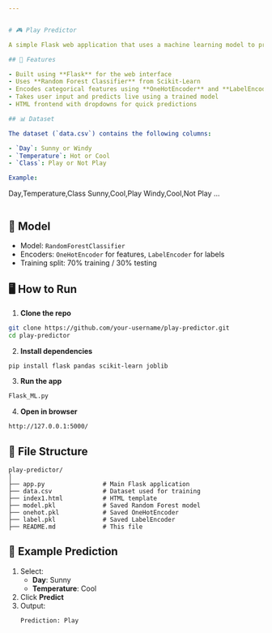 ```yaml
---


# 🎮 Play Predictor

A simple Flask web application that uses a machine learning model to predict whether to **Play** or **Not Play** based on weather conditions like **Day** and **Temperature**.

## 🚀 Features

- Built using **Flask** for the web interface
- Uses **Random Forest Classifier** from Scikit-Learn
- Encodes categorical features using **OneHotEncoder** and **LabelEncoder**
- Takes user input and predicts live using a trained model
- HTML frontend with dropdowns for quick predictions

## 📊 Dataset

The dataset (`data.csv`) contains the following columns:

- `Day`: Sunny or Windy
- `Temperature`: Hot or Cool
- `Class`: Play or Not Play

Example:

```
Day,Temperature,Class
Sunny,Cool,Play
Windy,Cool,Not Play
...
```

```

## 🧠 Model

- Model: `RandomForestClassifier`
- Encoders: `OneHotEncoder` for features, `LabelEncoder` for labels
- Training split: 70% training / 30% testing

## 🖥️ How to Run

1. **Clone the repo**
```bash
git clone https://github.com/your-username/play-predictor.git
cd play-predictor
```

2. **Install dependencies**
```bash
pip install flask pandas scikit-learn joblib
```

3. **Run the app**
```bash
Flask_ML.py
```

4. **Open in browser**
```
http://127.0.0.1:5000/
```

## 📁 File Structure

```
play-predictor/
│
├── app.py                # Main Flask application
├── data.csv              # Dataset used for training
├── index1.html           # HTML template
├── model.pkl             # Saved Random Forest model
├── onehot.pkl            # Saved OneHotEncoder
├── label.pkl             # Saved LabelEncoder
├── README.md             # This file
```

## 🧪 Example Prediction

1. Select:
   - **Day**: Sunny
   - **Temperature**: Cool
2. Click **Predict**
3. Output:
   ```
   Prediction: Play
   ```
